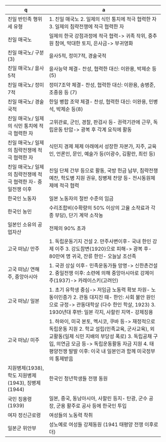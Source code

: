 q | a
---|---
친일 반민족 행위 세 유형		| 1. 친일 매국노 2. 일제의 식민 통치에 적극 협력한 자 3. 일제의 침략전쟁에 적극 협력한 자
친일 매국노		| 일제의 한국 강점과정에 적극 협력-> 귀족 작위, 중추원 참여, 막대한 토지, 은사금-> 부귀영화
친일 매국노/ 구분(3)		| 을사5적, 정미7적, 경술국적
친일 매국노/ 을사5적		| 을사능약 체결- 찬성, 협력한 대신: 이완용, 박제순 등 (5)
친일 매국노/ 정미7적		| 정미7조약 체결- 찬성, 협력한 대신: 이완용, 송병준, 조중응 등 (7)
친일 매국노/ 경술국적		| 한일 병합 조약 체결- 찬성, 협력한 대신: 이완용, 민병석, 박제순 등(8)
친일 매국노/ 일제의 식민 통치에 적극 협력한 자		| 고위관료, 군인, 경찰, 판검사 등- 권력기관에 근무, 독립운동 탄압-> 광복 후 각계 요직에 활동
친일 매국노/ 일제의 침략전쟁에 적극 협력한 자		| 식민지 경제 체제 아래에서 성장한 자본가, 지주, 교육인, 언론인, 문인, 예술가 등(이광수, 김활란, 최린 등)
친일 매국노/ 일제의 침략전쟁에 적극 협력한 자- 중일전쟁 이후		| 친일 단체 간부 등으로 활동, 국방 헌금 납부, 침략전쟁 예찬, 학도병 지원 권유, 징병제 찬양 등- 전시동원체제에 적극 협력
한국인 노동자		| 일본 노동자의 절반 수준의 임금
한국인 농민		| 수리조합비(수확량의 50% 이상의 고율 소작료과 각종 부담), 단기 계약 소작농
일본인 소유의 공업자산		| 전체의 90% 초과
고국 떠남/ 만주		| 1. 독립운동기지 건설 2. 만주사변이후- 국내 한인 강제 이주 3. 강도참변(1920)으로 피해-> 광복 후- 80만여 명 귀국, 잔류 한인- 오늘날 조선족
고국 떠남/ 연해주, 중앙아시아		| 1. 국권 상실 이후- 민족운동가들 망명-> 신한촌건설 2. 중일전쟁 이후: 소련에 의해 중앙아시아로 강제이주(1937)-> 카레이스키(고려인)
고국 떠남/ 일본		| 1. 초기 유학생 중심-> 저임금 노동력 확보 차원- 노동이민증가 2. 관동 대지진 때- 한인: 사회 불안 원인으로 규정-> 관동대학살 (다수 한인 학살, 1923) 3. 1930년대 후반: 일본 각지, 사할린 지역- 강제징용
고국 떠남/ 미주		| 1. 하와이, 미국 본토, 멕시코, 쿠바 등-> 재정적으로 독립운동 지원 2. 학교 설립(민족교육, 군사교육), 외교활동(일제 식민 지배의 부당성 폭로) 3. 독립공채 구입, 의연금 모금 등-> 독립운동활동 자금 지원 4. 태평양전쟁 발발 이후: 이국 내 일본인과 함께 미국정부의 통제받음
지원병제(1938), 학도 지원병제(1943), 징병제(1944)		| 한국인 청년학생들 전쟁 동원
국민 징용령(1939)		| 일본, 중국, 동남아시아, 사할린 등지- 탄광, 군수 공장, 군용 활주로 공사 등에 한국인 투입
여자 정신근로령		| 여성들의 노동력 착취
일본군 위안부		| 성노예로 여성들 강제동원 (1941 태평양 전쟁 이후로 더)